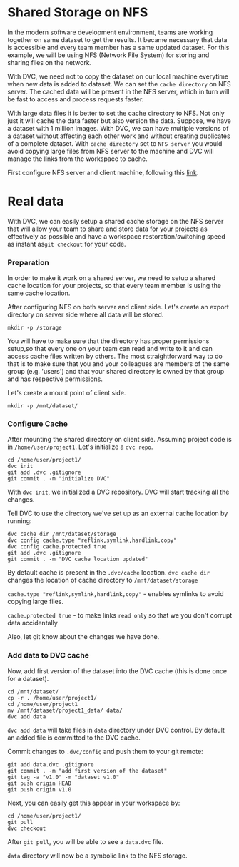 # Shared Storage on NFS

In the modern software development environment, teams are working together on
same dataset to get the results. It became necessary that data is accessible and
every team member has a same updated dataset. For this example, we will be using
NFS (Network File System) for storing and sharing files on the network.

With DVC, we need not to copy the dataset on our local machine everytime when
new data is added to dataset. We can set the `cache directory` on NFS server.
The cached data will be present in the NFS server, which in turn will be fast to
access and process requests faster.

With large data files it is better to set the cache directory to NFS. Not only
just it will cache the data faster but also version the data. Suppose, we have a
dataset with 1 million images. With DVC, we can have multiple versions of a
dataset without affecting each other work and without creating duplicates of a
complete dataset. With `cache directory` set to `NFS server` you would avoid
copying large files from NFS server to the machine and DVC will manage the links
from the workspace to cache.

First configure NFS server and client machine, following this
[link](https://vitux.com/install-nfs-server-and-client-on-ubuntu/).

# Real data

With DVC, we can easily setup a shared cache storage on the NFS server that will
allow your team to share and store data for your projects as effectively as
possible and have a workspace restoration/switching speed as instant
as`git checkout` for your code.

### Preparation

In order to make it work on a shared server, we need to setup a shared cache
location for your projects, so that every team member is using the same cache
location.

After configuring NFS on both server and client side. Let's create an export
directory on server side where all data will be stored.

```dvc
mkdir -p /storage
```

You will have to make sure that the directory has proper permissions setup,so
that every one on your team can read and write to it and can access cache files
written by others. The most straightforward way to do that is to make sure that
you and your colleagues are members of the same group (e.g. 'users') and that
your shared directory is owned by that group and has respective permissions.

Let's create a mount point of client side.

```dvc
mkdir -p /mnt/dataset/
```

### Configure Cache

After mounting the shared directory on client side. Assuming project code is in
`/home/user/project1`. Let's initialize a `dvc repo`.

```dvc
cd /home/user/project1/
dvc init
git add .dvc .gitignore
git commit . -m "initialize DVC"
```

With `dvc init`, we initialized a DVC repository. DVC will start tracking all
the changes.

Tell DVC to use the directory we've set up as an external cache location by
running:

```dvc
dvc cache dir /mnt/dataset/storage
dvc config cache.type "reflink,symlink,hardlink,copy"
dvc config cache.protected true
git add .dvc .gitignore
git commit . -m "DVC cache location updated"
```

By default cache is present in the `.dvc/cache` location. `dvc cache dir`
changes the location of cache directory to `/mnt/dataset/storage`

`cache.type "reflink,symlink,hardlink,copy"` - enables symlinks to avoid copying
large files.

`cache.protected true` - to make links `read only` so that we you don't corrupt
data accidentally

Also, let git know about the changes we have done.

### Add data to DVC cache

Now, add first version of the dataset into the DVC cache (this is done once for
a dataset).

```dvc
cd /mnt/dataset/
cp -r . /home/user/project1/
cd /home/user/project1
mv /mnt/dataset/project1_data/ data/
dvc add data
```

`dvc add data` will take files in `data` directory under DVC control. By default
an added file is committed to the DVC cache.

Commit changes to `.dvc/config` and push them to your git remote:

```dvc
git add data.dvc .gitignore
git commit . -m "add first version of the dataset"
git tag -a "v1.0" -m "dataset v1.0"
git push origin HEAD
git push origin v1.0
```

Next, you can easily get this appear in your workspace by:

```dvc
cd /home/user/project1/
git pull
dvc checkout
```

After `git pull`, you will be able to see a `data.dvc` file.

`data` directory will now be a symbolic link to the NFS storage.

